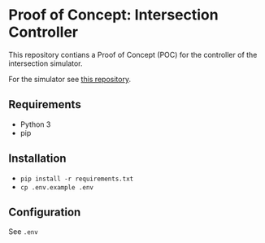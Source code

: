 # Proof of Concept: Intersection Controller

This repository contians a Proof of Concept (POC) for the controller of the intersection simulator.

For the simulator see [this repository](https://github.com/ObeA/poc-intersection-simulator).

## Requirements

- Python 3
- pip

## Installation

- `pip install -r requirements.txt`
- `cp .env.example .env`

## Configuration
See `.env`
